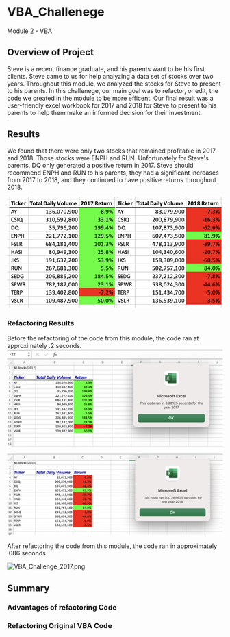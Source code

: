 # VBA_Challenege
Module 2 - VBA 

## Overview of Project 
Steve is a recent finance graduate, and his parents want to be his first clients. Steve came to us for help analyzing a data set of stocks over two years. Throughout this module, we analyzed the stocks for Steve to present to his parents. In this challenege, our main goal was to refactor, or edit, the code we created in the module to be more efficent. Our final result was a user-friendly excel workbook for 2017 and 2018 for Steve to present to his parents to help them make an informed decision for their investment. 

## Results 
We found that there were only two stocks that remained profitable in 2017 and 2018. Those stocks were ENPH and RUN. Unfortunately for Steve's parents, DQ only generated a positive return in 2017. Steve should recommend ENPH and RUN to his parents, they had a significant increases from 2017 to 2018, and they continued to have positive returns throughout 2018. 

![VBA_Challenge_Year_Comparison](VBA_Challenge_Year_Comparison.png)

### Refactoring Results 

Before the refactoring of the code from this module, the code ran at approximately .2 seconds. 
![VBA_Challenge_original_2017](VBA_Challenge_original_2017.png)

![VBA_Challenge_Original_2018](VBA_Challenge_Original_2018.png)

After refactoring the code from this module, the code ran in approximately .086 seconds. 

![VBA_Challenge_2017.png](VBA_Challenge_2017.png)


## Summary 

### Advantages of refactoring Code 

### Refactoring Original VBA Code 

